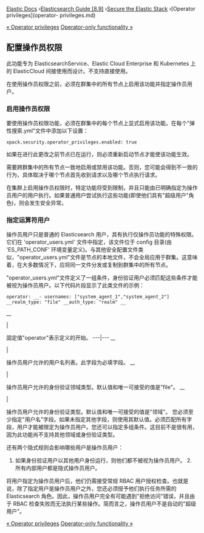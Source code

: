 

[Elastic Docs](/guide/) ›[Elasticsearch Guide [8.9]](index.md) ›[Secure the
Elastic Stack](secure-cluster.md) ›[Operator privileges](operator-
privileges.md)

[« Operator privileges](operator-privileges.md) [Operator-only functionality
»](operator-only-functionality.md)

## 配置操作员权限

此功能专为 ElasticsearchService、Elastic Cloud Enterprise 和 Kubernetes 上的 ElasticCloud 间接使用而设计。不支持直接使用。

在使用操作员权限之前，必须在群集中的所有节点上启用该功能并指定操作员用户。

### 启用操作员权限

要使用操作员权限功能，必须在群集中的每个节点上显式启用该功能。在每个"弹性搜索.yml"文件中添加以下设置：

    
    
    xpack.security.operator_privileges.enabled: true

如果在进行此更改之前节点已在运行，则必须重新启动节点才能使该功能生效。

需要跨群集中的所有节点一致地启用或禁用该功能。否则，您可能会得到不一致的行为，具体取决于哪个节点首先收到请求以及哪个节点执行请求。

在集群上启用操作员权限时，特定功能将受到限制，并且只能由已明确指定为操作员用户的用户执行。如果普通用户尝试执行这些功能(即使他们具有"超级用户"角色)，则会发生安全异常。

### 指定运算符用户

操作员用户只是普通的 Elasticsearch 用户，具有执行仅操作员功能的特殊权限。它们在 'operator_users.yml' 文件中指定，该文件位于 config 目录(由 'ES_PATH_CONF' 环境变量定义)。与其他安全配置文件类似，"operator_users.yml"文件是节点的本地文件，不会全局应用于群集。这意味着，在大多数情况下，应将同一文件分发或复制到群集中的所有节点。

"operator_users.yml"文件定义了一组条件，身份验证用户必须匹配这些条件才能被视为操作员用户。以下代码片段显示了此类文件的示例：

    
    
    operator: __- usernames: ["system_agent_1","system_agent_2"] __realm_type: "file" __auth_type: "realm" __

__

|

固定值"operator"表示定义的开始。   ---|---    __

|

操作员用户允许的用户名列表。此字段为必填字段。   __

|

操作员用户允许的身份验证领域类型。默认值和唯一可接受的值是"file"。   __

|

操作员用户允许的身份验证类型。默认值和唯一可接受的值是"领域"。   您必须至少指定"用户名"字段。如果未指定其他字段，则使用其默认值。必须匹配所有字段，用户才能被限定为操作员用户。您还可以指定多组条件。这目前不是很有用，因为此功能尚不支持其他领域或身份验证类型。

还有两个隐式规则会影响哪些用户是操作员用户：

1. 如果身份验证用户以其他用户身份运行，则他们都不被视为操作员用户。  2. 所有内部用户都是隐式操作员用户。

将用户指定为操作员用户后，他们仍需接受常规 RBAC 用户授权检查。也就是说，除了指定用户是操作员用户之外，您还必须授予他们执行任务所需的 Elasticsearch 角色。因此，操作员用户完全有可能遇到"拒绝访问"错误，并且由于 RBAC 检查失败而无法执行某些操作。简而言之，操作员用户不是自动的"超级用户"。

[« Operator privileges](operator-privileges.md) [Operator-only functionality
»](operator-only-functionality.md)
